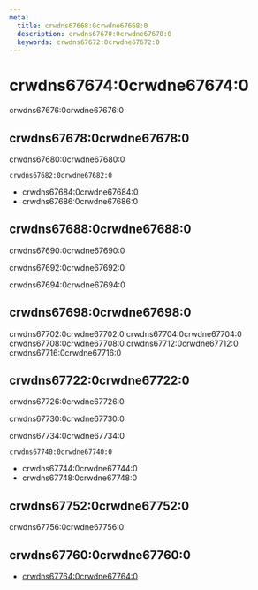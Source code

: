 ```yaml
---
meta:
  title: crwdns67668:0crwdne67668:0
  description: crwdns67670:0crwdne67670:0
  keywords: crwdns67672:0crwdne67672:0
---
```


# crwdns67674:0crwdne67674:0
crwdns67676:0crwdne67676:0

<entry-ad />

## crwdns67678:0crwdne67678:0
crwdns67680:0crwdne67680:0

`crwdns67682:0crwdne67682:0`
- crwdns67684:0crwdne67684:0
- crwdns67686:0crwdne67686:0


## crwdns67688:0crwdne67688:0
crwdns67690:0crwdne67690:0

  crwdns67692:0crwdne67692:0

  crwdns67694:0crwdne67694:0

## crwdns67698:0crwdne67698:0
crwdns67702:0crwdne67702:0
<alert type="success">crwdns67704:0crwdne67704:0</alert>
<alert type="info">crwdns67708:0crwdne67708:0</alert>
<alert type="warning">crwdns67712:0crwdne67712:0</alert>
<alert type="error">crwdns67716:0crwdne67716:0</alert>

## crwdns67722:0crwdne67722:0
crwdns67726:0crwdne67726:0

  crwdns67730:0crwdne67730:0

  crwdns67734:0crwdne67734:0

  `crwdns67740:0crwdne67740:0`
  - crwdns67744:0crwdne67744:0
  - crwdns67748:0crwdne67748:0

## crwdns67752:0crwdne67752:0
crwdns67756:0crwdne67756:0

## crwdns67760:0crwdne67760:0
  - [crwdns67764:0crwdne67764:0]()

<doc-footer />
